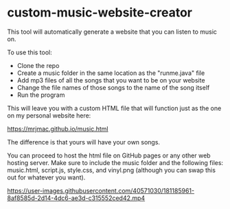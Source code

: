 # custom-music-website-creator

This tool will automatically generate a website that you can listen to music on.

To use this tool:
 * Clone the repo
 * Create a music folder in the same location as the "runme.java" file
 * Add mp3 files of all the songs that you want to be on your website
 * Change the file names of those songs to the name of the song itself
 * Run the program
 
This will leave you with a custom HTML file that will function just as the one on my personal website here:

https://mrjmac.github.io/music.html

 The difference is that yours will have your own songs.
 
 You can proceed to host the html file on GitHub pages or any other web hosting server. Make sure to include the music folder and the following files: music.html, script.js, style.css, and vinyl.png (although you can swap this out for whatever you want).

https://user-images.githubusercontent.com/40571030/181185961-8af8585d-2d14-4dc6-ae3d-c315552ced42.mp4

